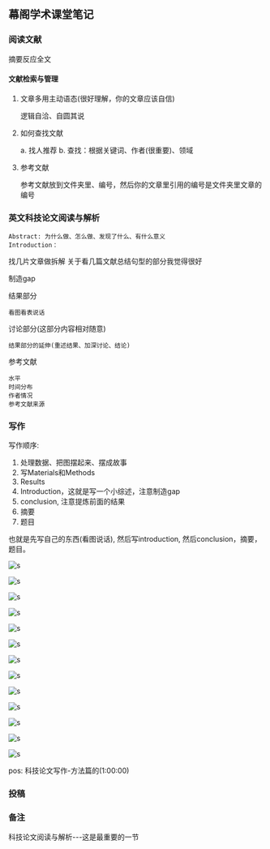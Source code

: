 ## 幕阁学术课堂笔记


### 阅读文献

   摘要反应全文
#### 文献检索与管理

1. 文章多用主动语态(很好理解，你的文章应该自信)

    逻辑自洽、自圆其说

2. 如何查找文献

    a. 找人推荐
    b. 查找：根据关键词、作者(很重要)、领域


3. 参考文献

    参考文献放到文件夹里、编号，然后你的文章里引用的编号是文件夹里文章的编号


### 英文科技论文阅读与解析

    Abstract: 为什么做、怎么做、发现了什么、有什么意义
    Introduction：


找几片文章做拆解
关于看几篇文献总结句型的部分我觉得很好

制造gap

结果部分

    看图看表说话

讨论部分(这部分内容相对随意)

    结果部分的延伸(重述结果、加深讨论、结论)


参考文献

    水平
    时间分布
    作者情况
    参考文献来源

### 写作

写作顺序:

   1. 处理数据、把图摆起来、摆成故事
   2. 写Materials和Methods
   3. Results
   4. Introduction，这就是写一个小综述，注意制造gap
   5. conclusion, 注意提炼前面的结果
   6. 摘要
   7. 题目

也就是先写自己的东西(看图说话), 然后写introduction, 然后conclusion，摘要，题目。

![s](imgs/评估标准)

![s](imgs/如何选择图标)

![s](imgs/做图标的软件)

![s](imgs/图注)

![s](imgs/表格)

![s](imgs/实验)

![s](imgs/results注意事项)

![s](imgs/introduction)

![s](imgs/讨论)

![s](imgs/结论套用格式)

![s](imgs/摘要)

![s](imgs/标题)

![s](imgs/参考文献)

pos: 科技论文写作-方法篇的(1:00:00)

### 投稿

### 备注

科技论文阅读与解析---这是最重要的一节
